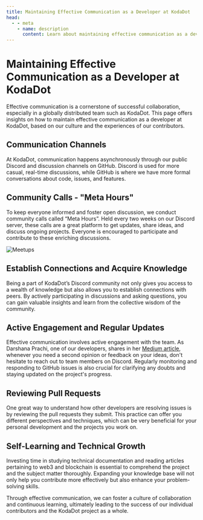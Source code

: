 ```yaml
---
title: Maintaining Effective Communication as a Developer at KodaDot
head:
  - - meta
    - name: description
      content: Learn about maintaining effective communication as a developer at KodaDot.
---
```



# Maintaining Effective Communication as a Developer at KodaDot

Effective communication is a cornerstone of successful collaboration, especially in a globally distributed team such as KodaDot. This page offers insights on how to maintain effective communication as a developer at KodaDot, based on our culture and the experiences of our contributors.

## Communication Channels

At KodaDot, communication happens asynchronously through our public Discord and discussion channels on GitHub. Discord is used for more casual, real-time discussions, while GitHub is where we have more formal conversations about code, issues, and features. 

## Community Calls - "Meta Hours"

To keep everyone informed and foster open discussion, we conduct community calls called “Meta Hours”. Held every two weeks on our Discord server, these calls are a great platform to get updates, share ideas, and discuss ongoing projects. Everyone is encouraged to participate and contribute to these enriching discussions.

![Meetups](/assets/meetups.webp)

## Establish Connections and Acquire Knowledge

Being a part of KodaDot’s Discord community not only gives you access to a wealth of knowledge but also allows you to establish connections with peers. By actively participating in discussions and asking questions, you can gain valuable insights and learn from the collective wisdom of the community.

## Active Engagement and Regular Updates

Effective communication involves active engagement with the team. As Darshana Prachi, one of our developers, shares in her [Medium article](https://blog.kodadot.xyz/my-journey-as-a-developer-at-kodadot-b2b1d48afc9f), whenever you need a second opinion or feedback on your ideas, don't hesitate to reach out to team members on Discord. Regularly monitoring and responding to GitHub issues is also crucial for clarifying any doubts and staying updated on the project's progress.

## Reviewing Pull Requests

One great way to understand how other developers are resolving issues is by reviewing the pull requests they submit. This practice can offer you different perspectives and techniques, which can be very beneficial for your personal development and the projects you work on.

## Self-Learning and Technical Growth

Investing time in studying technical documentation and reading articles pertaining to web3 and blockchain is essential to comprehend the project and the subject matter thoroughly. Expanding your knowledge base will not only help you contribute more effectively but also enhance your problem-solving skills.

Through effective communication, we can foster a culture of collaboration and continuous learning, ultimately leading to the success of our individual contributors and the KodaDot project as a whole.
